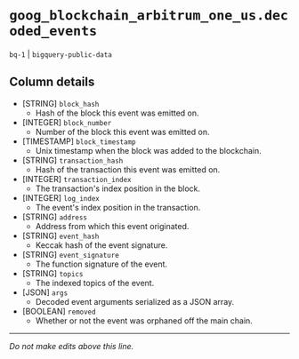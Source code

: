 # `goog_blockchain_arbitrum_one_us.decoded_events`
`bq-1` | `bigquery-public-data`

## Column details
* [STRING]    `block_hash`
  - Hash of the block this event was emitted on.
* [INTEGER]   `block_number`
  - Number of the block this event was emitted on.
* [TIMESTAMP] `block_timestamp`
  - Unix timestamp when the block was added to the blockchain.
* [STRING]    `transaction_hash`
  - Hash of the transaction this event was emitted on.
* [INTEGER]   `transaction_index`
  - The transaction's index position in the block.
* [INTEGER]   `log_index`
  - The event's index position in the transaction.
* [STRING]    `address`
  - Address from which this event originated.
* [STRING]    `event_hash`
  - Keccak hash of the event signature.
* [STRING]    `event_signature`
  - The function signature of the event.
* [STRING]    `topics`
  - The indexed topics of the event.
* [JSON]      `args`
  - Decoded event arguments serialized as a JSON array.
* [BOOLEAN]   `removed`
  - Whether or not the event was orphaned off the main chain.

-------------------------------------------------------------------------------
*Do not make edits above this line.*
